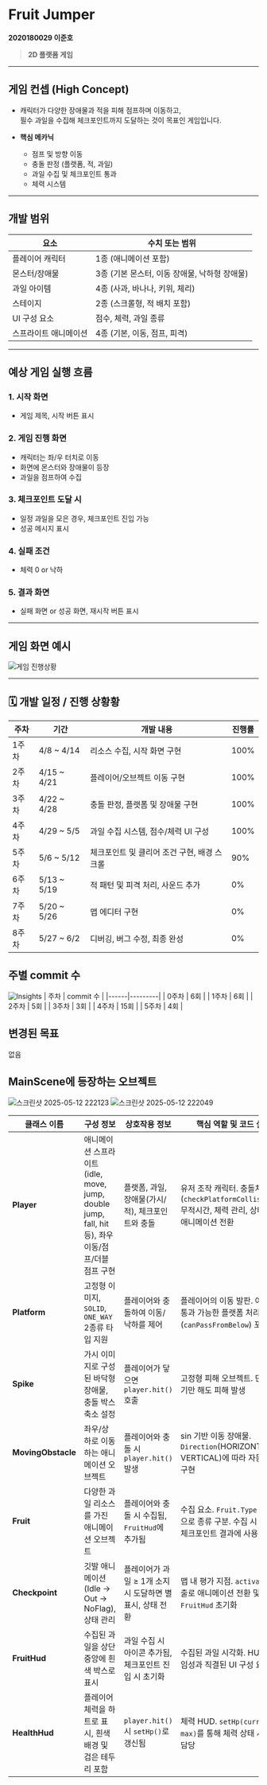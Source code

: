# Fruit Jumper
 **2020180029 이준호**
> **2D 플랫폼 게임**  

---

## 게임 컨셉 (High Concept)

- 캐릭터가 다양한 장애물과 적을 피해 점프하며 이동하고,  
  필수 과일을 수집해 체크포인트까지 도달하는 것이 목표인 게임입니다.
  
- **핵심 메카닉**
  - 점프 및 방향 이동
  - 충돌 판정 (플랫폼, 적, 과일) 
  - 과일 수집 및 체크포인트 통과 
  - 체력 시스템
 
---

## 개발 범위 

| 요소              | 수치 또는 범위 |
|------------------|----------------|
| 플레이어 캐릭터    | 1종 (애니메이션 포함) |
| 몬스터/장애물     | 3종 (기본 몬스터, 이동 장애물, 낙하형 장애물) |
| 과일 아이템        | 4종 (사과, 바나나, 키위, 체리) |
| 스테이지          | 2종 (스크롤형, 적 배치 포함) |
| UI 구성 요소       | 점수, 체력, 과일 종류 |
| 스프라이트 애니메이션 | 4종 (기본, 이동, 점프, 피격) |

---

##  예상 게임 실행 흐름

### 1. 시작 화면
- 게임 제목, 시작 버튼 표시

### 2. 게임 진행 화면
- 캐릭터는 좌/우 터치로 이동
- 화면에 몬스터와 장애물이 등장
- 과일을 점프하여 수집

### 3. 체크포인트 도달 시
- 일정 과일을 모은 경우, 체크포인트 진입 가능
- 성공 메시지 표시

### 4. 실패 조건
- 체력 0 or 낙하 
  
### 5. 결과 화면
- 실패 화면 or 성공 화면, 재시작 버튼 표시
  
---

##  게임 화면 예시
![게임 진행상황](https://github.com/user-attachments/assets/92663505-6339-47da-a599-a3bee2d19efc)


---
## 🗓️ 개발 일정 / 진행 상황황

| 주차  | 기간           | 개발 내용                     | 진행률    |
| --- | ------------ | ------------------------- | ------ |
| 1주차 | 4/8 \~ 4/14  | 리소스 수집, 시작 화면 구현          |  100% |
| 2주차 | 4/15 \~ 4/21 | 플레이어/오브젝트 이동 구현           |  100% |
| 3주차 | 4/22 \~ 4/28 | 충돌 판정, 플랫폼 및 장애물 구현       |  100% |
| 4주차 | 4/29 \~ 5/5  | 과일 수집 시스템, 점수/체력 UI 구성    |  100% |
| 5주차 | 5/6 \~ 5/12  | 체크포인트 및 클리어 조건 구현, 배경 스크롤 |  90% |
| 6주차 | 5/13 \~ 5/19 | 적 패턴 및 피격 처리, 사운드 추가      |  0%   |
| 7주차 | 5/20 \~ 5/26 | 맵 에디터 구현                  |  0%   |
| 8주차 | 5/27 \~ 6/2  | 디버깅, 버그 수정, 최종 완성         |  0%   |


## 주별 commit 수
![Insights](https://github.com/user-attachments/assets/9a9719d0-0701-4d77-84c9-7a948e2d4021)
| 주차 | commit 수 |
|------|---------|
| 0주차 | 6회     |
| 1주차 | 6회     |
| 2주차 | 5회     |
| 3주차 | 3회     |
| 4주차 | 15회    |
| 5주차 | 4회     |

## 변경된 목표
없음

## MainScene에 등장하는 오브젝트
![스크린샷 2025-05-12 222123](https://github.com/user-attachments/assets/384616fe-8b1a-4acb-b2fe-31ca899e34ef)
![스크린샷 2025-05-12 222049](https://github.com/user-attachments/assets/36c3c9a8-804d-4acc-9536-6399b6f14e6c)

| 클래스 이름             | 구성 정보                                                         | 상호작용 정보                             | 핵심 역할 및 코드 설명                                                            |
| ------------------ | ------------------------------------------------------------- | ----------------------------------- | ------------------------------------------------------------------------ |
| **Player**         | 애니메이션 스프라이트 (idle, move, jump, double jump, fall, hit 등), 좌우 이동/점프/더블점프 구현 | 플랫폼, 과일, 장애물(가시/적), 체크포인트와 충돌       | 유저 조작 캐릭터. 충돌처리(`checkPlatformCollision()`), 무적시간, 체력 관리, 상태 기반 애니메이션 전환 |
| **Platform**       | 고정형 이미지, `SOLID`, `ONE_WAY` 2종류 타입 지원                         | 플레이어와 충돌하여 이동/낙하를 제어                | 플레이어의 이동 발판. 아래에서 통과 가능한 플랫폼 처리(`canPassFromBelow`) 포함                   |
| **Spike**          | 가시 이미지로 구성된 바닥형 장애물, 충돌 박스 축소 설정                              | 플레이어가 닿으면 `player.hit()` 호출         | 고정형 피해 오브젝트. 단순히 닿기만 해도 피해 발생                                            |
| **MovingObstacle** | 좌우/상하로 이동하는 애니메이션 오브젝트                                        | 플레이어와 충돌 시 `player.hit()` 발생        | sin 기반 이동 장애물. `Direction`(HORIZONTAL, VERTICAL)에 따라 자동 이동 구현            |
| **Fruit**          | 다양한 과일 리소스를 가진 애니메이션 오브젝트                                     | 플레이어와 충돌 시 수집됨, `FruitHud`에 추가됨     | 수집 요소. `Fruit.Type` enum으로 종류 구분. 수집 시 HUD와 체크포인트 결과에 사용됨                |
| **Checkpoint**     | 깃발 애니메이션(Idle → Out → NoFlag), 상태 관리                          | 플레이어가 과일 ≥ 1개 소지 시 도달하면 별 표시, 상태 전환 | 맵 내 평가 지점. `activate()` 호출로 애니메이션 전환 및 `FruitHud` 초기화                    |
| **FruitHud**       | 수집된 과일을 상단 중앙에 흰색 박스로 표시                                      | 과일 수집 시 아이콘 추가됨, 체크포인트 진입 시 초기화     | 수집된 과일 시각화. HUD로 게임성과 직결된 UI 구성 요소                                       |
| **HealthHud**      | 플레이어 체력을 하트로 표시, 흰색 배경 및 검은 테두리 포함                            | `player.hit()` 시 `setHp()`로 갱신됨     | 체력 HUD. `setHp(current, max)`를 통해 체력 상태 시각화 담당                           |




